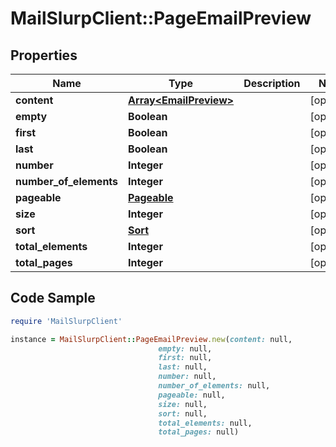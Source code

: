 # MailSlurpClient::PageEmailPreview

## Properties

Name | Type | Description | Notes
------------ | ------------- | ------------- | -------------
**content** | [**Array&lt;EmailPreview&gt;**](EmailPreview.md) |  | [optional] 
**empty** | **Boolean** |  | [optional] 
**first** | **Boolean** |  | [optional] 
**last** | **Boolean** |  | [optional] 
**number** | **Integer** |  | [optional] 
**number_of_elements** | **Integer** |  | [optional] 
**pageable** | [**Pageable**](Pageable.md) |  | [optional] 
**size** | **Integer** |  | [optional] 
**sort** | [**Sort**](Sort.md) |  | [optional] 
**total_elements** | **Integer** |  | [optional] 
**total_pages** | **Integer** |  | [optional] 

## Code Sample

```ruby
require 'MailSlurpClient'

instance = MailSlurpClient::PageEmailPreview.new(content: null,
                                 empty: null,
                                 first: null,
                                 last: null,
                                 number: null,
                                 number_of_elements: null,
                                 pageable: null,
                                 size: null,
                                 sort: null,
                                 total_elements: null,
                                 total_pages: null)
```


